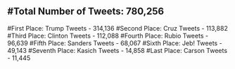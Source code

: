#Total Number of Tweets: 780,256 
---
#First Place: Trump Tweets - 314,136
#Second Place: Cruz Tweets - 113,882
#Third Place: Clinton Tweets - 112,088
#Fourth Place: Rubio Tweets - 96,639
#Fifth Place: Sanders Tweets - 68,067
#Sixth Place: Jeb! Tweets - 49,143
#Seventh Place: Kasich Tweets - 14,858
#Last Place: Carson Tweets - 11,445

